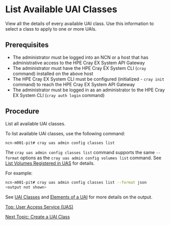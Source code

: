 # List Available UAI Classes

View all the details of every available UAI class. Use this information to select a class to apply to one or more UAIs.

## Prerequisites

* The administrator must be logged into an NCN or a host that has administrative access to the HPE Cray EX System API Gateway
* The administrator must have the HPE Cray EX System CLI (`cray` command) installed on the above host
* The HPE Cray EX System CLI must be configured (initialized - `cray init` command) to reach the HPE Cray EX System API Gateway
* The administrator must be logged in as an administrator to the HPE Cray EX System CLI (`cray auth login` command)

## Procedure

List all available UAI classes.

To list available UAI classes, use the following command:

```bash
ncn-m001-pit# cray uas admin config classes list
```

The `cray uas admin config classes list` command supports the same `--format` options as the `cray uas admin config volumes list` command. See [List Volumes Registered in UAS](List_Volumes_Registered_in_UAS.md) for details.

For example:

```bash
ncn-m001-pit# cray uas admin config classes list --format json
<output not shown>
```

See [UAI Classes](UAI_Classes.md) and [Elements of a UAI](Elements_of_a_UAI.md) for more details on the output.

[Top: User Access Service (UAS)](index.md)

[Next Topic: Create a UAI Class](Create_a_UAI_Class.md)

